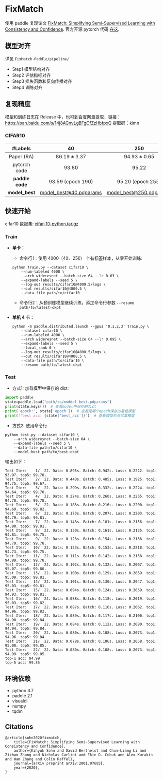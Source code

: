 # FixMatch

使用 paddle 复现论文 [FixMatch: Simplifying Semi-Supervised Learning with Consistency and Confidence](https://arxiv.org/abs/2001.07685).
官方开源 pytorch 代码 [在这](https://github.com/google-research/fixmatch).

## 模型对齐

详见 `FixMatch-Paddle/pipeline/`

- Step1 模型结构对齐
- Step2 评估指标对齐
- Step3 损失函数和反向传播对齐
- Step4 训练对齐

## 复现精度

模型和训练日志在 Release 中，也可到百度网盘提取，链接：https://pan.baidu.com/s/14j8AQnvLgBFgCfZzHbfpxQ 
提取码：kimn

### CIFAR10

| #Labels | 40 | 250 | 4000 |
|:---:|:---:|:---:|:---:|
| Paper (RA) | 86.19 ± 3.37 | 94.93 ± 0.65 | 95.74 ± 0.05 |
| pytorch code | 93.60 | 95.22 | 95.77 |
| **paddle code** | 93.59 (epoch 190) | 95.20 (epoch 255) | 95.83 (epoch 156) |
| **model_best** | [model_best@40.pdparams](https://github.com/ImportPaddle/FixMatch-Paddle/releases/tag/trainv0.8) | [model_best@250.pdparams](https://github.com/ImportPaddle/FixMatch-Paddle/releases/tag/trainv0.8) | [model_best@4000.pdparams](https://github.com/ImportPaddle/FixMatch-Paddle/releases/tag/trainv0.8) |

## 快速开始

cifar10 数据集: [cifar-10-python.tar.gz](https://github.com/ImportPaddle/FixMatch-Paddle/releases/tag/trainv0.8)

### Train

- **单卡：**
    - 命令行1：使用 4000（40、250） 个有标签样本，从零开始训练:
    
    ```
    python train.py --dataset cifar10 \
        --num-labeled 4000 \
        --arch wideresnet --batch-size 64 --lr 0.03 \
        --expand-labels --seed 5 \
        --log-out results/cifar10@4000.5/logs \
        --out results/cifar10@4000.5 \
        --data-file path/to/cifar10
    ```
    
    - 命令行2：从预训练模型继续训练，添加命令行参数 `--resume path/to/latest-ckpt`

- **单机 4 卡：**

    ```
    python -m paddle.distributed.launch --gpus '0,1,2,3' train.py \
        --dataset cifar10 \
        --num-labeled 4000 \
        --arch wideresnet --batch-size 64 --lr 0.095 \
        --expand-labels --seed 5 \
        --local_rank 0 \
        --log-out results/cifar10@4000.5/logs \
        --out results/cifar10@4000.5 \
        --data-file path/to/cifar10 \
        --resume path/to/latest-ckpt
    ```

### Test

- 方式1: 加载模型中保存的 dict:
```python
import paddle 
state=paddle.load("path/to/moddel_best.pdparams")
print(state.keys())  # 查看model中保存的dict
print('epoch:', state['epoch'])  # 查看是哪个epoch保存的最佳模型
print(f"best acc: {state['best_acc']}")  # 查看模型的测试集精度
```

- 方式2: 使用命令行
```
python test.py --dataset cifar10 \
    --arch wideresnet --batch-size 64 \
    --expand-labels --seed 5 \
    --data-file path/to/cifar10 \
    --model-best path/to/best-ckpt
```

输出如下：

```
Test Iter:    1/  22. Data: 0.895s. Batch: 0.942s. Loss: 0.2222. top1: 93.97. top5: 99.78. 
Test Iter:    2/  22. Data: 0.448s. Batch: 0.485s. Loss: 0.1925. top1: 94.75. top5: 99.67. 
Test Iter:    3/  22. Data: 0.299s. Batch: 0.332s. Loss: 0.2224. top1: 94.64. top5: 99.70. 
Test Iter:    4/  22. Data: 0.224s. Batch: 0.260s. Loss: 0.2255. top1: 94.70. top5: 99.78. 
Test Iter:    5/  22. Data: 0.183s. Batch: 0.216s. Loss: 0.2200. top1: 94.69. top5: 99.82. 
Test Iter:    6/  22. Data: 0.173s. Batch: 0.207s. Loss: 0.2203. top1: 94.79. top5: 99.81. 
Test Iter:    7/  22. Data: 0.148s. Batch: 0.181s. Loss: 0.2156. top1: 94.80. top5: 99.81. 
Test Iter:    8/  22. Data: 0.130s. Batch: 0.161s. Loss: 0.2135. top1: 94.81. top5: 99.75. 
Test Iter:    9/  22. Data: 0.123s. Batch: 0.154s. Loss: 0.2136. top1: 94.79. top5: 99.78. 
Test Iter:   10/  22. Data: 0.123s. Batch: 0.153s. Loss: 0.2218. top1: 94.73. top5: 99.75. 
Test Iter:   11/  22. Data: 0.111s. Batch: 0.142s. Loss: 0.2158. top1: 94.89. top5: 99.78. 
Test Iter:   12/  22. Data: 0.102s. Batch: 0.132s. Loss: 0.2067. top1: 95.07. top5: 99.80. 
Test Iter:   13/  22. Data: 0.100s. Batch: 0.129s. Loss: 0.2059. top1: 95.09. top5: 99.81. 
Test Iter:   14/  22. Data: 0.101s. Batch: 0.130s. Loss: 0.2047. top1: 95.03. top5: 99.81. 
Test Iter:   15/  22. Data: 0.094s. Batch: 0.124s. Loss: 0.2059. top1: 94.93. top5: 99.81. 
Test Iter:   16/  22. Data: 0.088s. Batch: 0.118s. Loss: 0.2019. top1: 95.03. top5: 99.82. 
Test Iter:   17/  22. Data: 0.087s. Batch: 0.116s. Loss: 0.2062. top1: 94.96. top5: 99.83. 
Test Iter:   18/  22. Data: 0.089s. Batch: 0.117s. Loss: 0.2100. top1: 94.90. top5: 99.84. 
Test Iter:   19/  22. Data: 0.084s. Batch: 0.112s. Loss: 0.2080. top1: 94.94. top5: 99.84. 
Test Iter:   20/  22. Data: 0.080s. Batch: 0.108s. Loss: 0.2073. top1: 94.96. top5: 99.84. 
Test Iter:   21/  22. Data: 0.078s. Batch: 0.106s. Loss: 0.2058. top1: 95.00. top5: 99.85. 
Test Iter:   22/  22. Data: 0.080s. Batch: 0.108s. Loss: 0.2073. top1: 94.99. top5: 99.85. 
top-1 acc: 94.99
top-5 acc: 99.85
```

## 环境依赖

- python 3.7
- paddle 2.1
- visualdl
- numpy
- tqdm

## Citations

```
@article{sohn2020fixmatch,
    title={FixMatch: Simplifying Semi-Supervised Learning with Consistency and Confidence},
    author={Kihyuk Sohn and David Berthelot and Chun-Liang Li and Zizhao Zhang and Nicholas Carlini and Ekin D. Cubuk and Alex Kurakin and Han Zhang and Colin Raffel},
    journal={arXiv preprint arXiv:2001.07685},
    year={2020},
}
```
